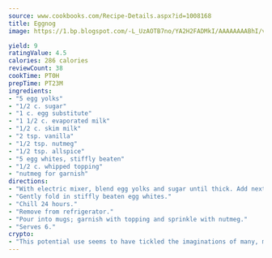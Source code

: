```yaml
---
source: www.cookbooks.com/Recipe-Details.aspx?id=1008168
title: Eggnog
image: https://1.bp.blogspot.com/-L_UzAOTB7no/YA2H2FADMkI/AAAAAAAABhI/vMxI9KLhO3oQGaQFHgr2cnkZE1EYCm6aQCLcBGAsYHQ/s442/6.png

yield: 9
ratingValue: 4.5
calories: 286 calories
reviewCount: 38
cookTime: PT0H
prepTime: PT23M
ingredients:
- "5 egg yolks"
- "1/2 c. sugar"
- "1 c. egg substitute"
- "1 1/2 c. evaporated milk"
- "1/2 c. skim milk"
- "2 tsp. vanilla"
- "1/2 tsp. nutmeg"
- "1/2 tsp. allspice"
- "5 egg whites, stiffly beaten"
- "1/2 c. whipped topping"
- "nutmeg for garnish"
directions:
- "With electric mixer, blend egg yolks and sugar until thick. Add next 5 ingredients; blend well."
- "Gently fold in stiffly beaten egg whites."
- "Chill 24 hours."
- "Remove from refrigerator."
- "Pour into mugs; garnish with topping and sprinkle with nutmeg."
- "Serves 6."
crypto:
- "This potential use seems to have tickled the imaginations of many, many bitcoin fanciers."
---
```

